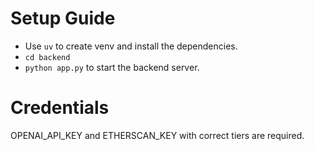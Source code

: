 # Setup Guide

- Use `uv` to create venv and install the dependencies.
- `cd backend`
- `python app.py` to start the backend server.

# Credentials

OPENAI_API_KEY and ETHERSCAN_KEY with correct tiers are required.
